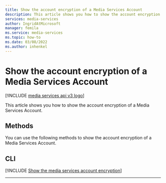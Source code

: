 ```yaml
---
title: Show the account encryption of a Media Services Account
description: This article shows you how to show the account encryption of a Media Services Account.
services: media-services
author: IngridAtMicrosoft
manager: femila
ms.service: media-services
ms.topic: how-to
ms.date: 03/08/2022
ms.author: inhenkel
---
```

# Show the account encryption of a Media Services Account

[!INCLUDE [media services api v3 logo](./includes/v3-hr.md)]

This article shows you how to show the account encryption of a Media Services Account.

<!-- NOTE: The following are in the includes folder and are reused in other How To articles. All task based content should be in the includes folder with the task- prefix prepended to the file name. -->

## Methods

You can use the following methods to show the account encryption of a Media Services Account.

## CLI

[!INCLUDE [Show the media services account encryption](./includes/task-show-account-encryption-cli.md)]

---
